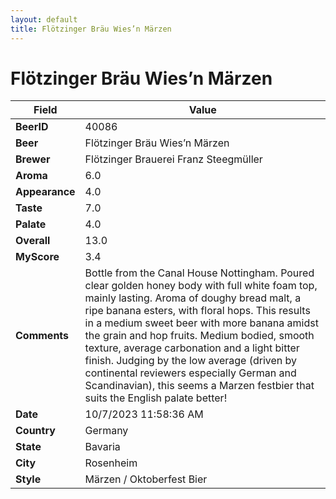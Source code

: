 ```yaml
---
layout: default
title: Flötzinger Bräu Wies’n Märzen
---
```


# Flötzinger Bräu Wies’n Märzen

| Field         | Value     |
|---------------|-----------|
| **BeerID** | 40086 |
| **Beer** | Flötzinger Bräu Wies’n Märzen |
| **Brewer** | Flötzinger Brauerei Franz Steegmüller |
| **Aroma** | 6.0 |
| **Appearance** | 4.0 |
| **Taste** | 7.0 |
| **Palate** | 4.0 |
| **Overall** | 13.0 |
| **MyScore** | 3.4 |
| **Comments** | Bottle from the Canal House Nottingham. Poured clear golden honey body with full white foam top, mainly lasting. Aroma of doughy bread malt, a ripe banana esters, with floral hops. This results in a medium sweet beer with more banana amidst the grain and hop fruits. Medium bodied, smooth texture, average carbonation and a light bitter finish. Judging by the low average (driven by continental reviewers especially German and Scandinavian), this seems a Marzen festbier that suits the English palate better! |
| **Date** | 10/7/2023 11:58:36 AM |
| **Country** | Germany |
| **State** | Bavaria |
| **City** | Rosenheim |
| **Style** | Märzen / Oktoberfest Bier |
